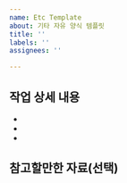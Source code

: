 ```yaml
---
name: Etc Template
about: 기타 자유 양식 템플릿
title: ''
labels: ''
assignees: ''

---
```


## 작업 상세 내용

- 
- 
- 

## 참고할만한 자료(선택)
